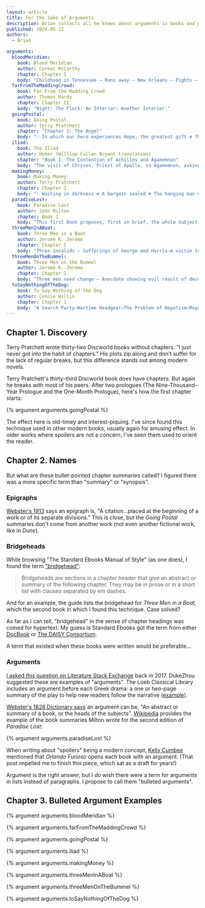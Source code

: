 ```yaml
---
layout: article
title: For the Sake of Arguments
description: Brian collects all he knows about arguments in books and provides examples of bulleted arguments.
published: 2024-05-22
authors:
  - Brian

arguments:
  bloodMeridian:
    book: Blood Meridian
    author: Cormac McCarthy
    chapter: Chapter I
    body: "Childhood in Tennessee — Runs away — New Orleans — Fights — Is shot — To Galveston — Nacogdoches — The Reverend Green — Judge Holden — An affray — Toadvine — Burning of the hotel — Escape."
  farFromTheMaddingCrowd:
    book: Far From the Madding Crowd
    author: Thomas Hardy
    chapter: Chapter II.
    body: "Night: The Flock: An Interior: Another Interior."
  goingPostal:
    book: Going Postal
    author: Terry Pratchett
    chapter: "Chapter 1: The Angel"
    body: "☞ In which our hero experiences Hope, the greatest gift ❄ The bacon sandwich of regret ❄ Somber reflections on capital punishment from the hangman ❄ Famous last words ❄ Our hero dies ❄ Angels, conversations about ❄ Inadvisability of misplaced offers regarding broomsticks ❄ An unexpected ride ❄ A world free of honest men ❄ A man on the hop ❄ There is always a choice"
  iliad:
    book: The Iliad
    author: Homer (William Cullen Bryant translation)
    chapter: "Book I: The Contention of Achilles and Agamemnon"
    body: "The visit of Chryses, Priest of Apollo, to Agamemnon, asking the ransom of his daughter⁠—Refusal of Agamemnon⁠—A pestilence sent by Apollo upon the Greek army⁠—A Council called by Achilles⁠—The cause of the pestilence declared by the Seer Calchas⁠—Dispute between Agamemnon and Achilles, which ends with the taking away of Briseis from Achilles⁠—The daughter of Chryses restored to him⁠—Visit of Thetis to Jupiter, who promises to avenge Achilles⁠—Mutual chiding of Jupiter and Juno."
  makingMoney:
    book: Making Money
    author: Terry Pratchett
    chapter: Chapter 1
    body: "☞ Waiting in darkness ❄ A bargain sealed ❄ The hanging man ❄ Golem with a blue dress on ❄ Crime and punishment ❄ A chance to make real money ❄ The chain of goldish ❄ No unkindness to bears ❄ Mr. Bent keeps time"
  paradiseLost:
    book: Paradise Lost
    author: John Milton
    chapter: Book 1
    body: "This first Book proposes, first in brief, the whole Subject, Mans disobedience, and the loss thereupon of Paradise wherein he was plac't: Then touches the prime cause of his fall, the Serpent, or rather Satan in the Serpent; who revolting from God, and drawing to his side many Legions of Angels, was by the command of God driven out of Heaven with all his Crew into the great Deep."
  threeMenInABoat:
    book: Three Men in a Boat
    author: Jerome K. Jerome
    chapter: Chapter I
    body: "Three invalids⁠ — Sufferings of George and Harris⁠—A victim to one hundred and seven fatal maladies⁠—Useful prescriptions⁠—Cure for liver complaint in children⁠—We agree that we are overworked, and need rest⁠—A week on the rolling deep?⁠—George suggests the River⁠—Montmorency lodges an objection⁠—Original motion carried by majority of three to one."
  threeMenOnTheBummel:
    book: Three Men on the Bummel
    author: Jerome K. Jerome
    chapter: Chapter I
    body: "Three men need change — Anecdote showing evil result of deception — Moral cowardice of George — Harris has ideas — Yarn of the Ancient Mariner and the Inexperience Yachtsman — A hearty crew — Danger of sailing when the wind is off the land — Impossibility of sailing when the wind is off the sea — The argumentativeness of Ethelbertha — The dampness of the river — Harris suggests a bicycle tour — George thinks of the wind — Harris suggests the Black Forest — George thinks of the hills — Plan adopted by Harris for ascent of hills — Interruption by Mrs Harris"
  toSayNothingOfTheDog:
    book: To Say Nothing of the Dog
    author: Connie Willis
    chapter: Chapter 1
    body: "A Search Party—Wartime Headgear—The Problem of Nepotism—Royal Headgear—The Bishop's Bird Stump Is Missing—Jumble Sales—A Clue To Its Whereabouts—Astronomical Observations—Dogs—A Cat—Man's Best Friend—An Abrupt Departure"
---
```


## Chapter 1. Discovery

Terry Pratchett wrote thirty-two Discworld books without chapters. "I just never got into the habit of chapters." His plots zip along and don't suffer for the lack of regular breaks, but this difference stands out among modern novels.

Terry Pratchett's thirty-third Discworld book does have chapters. But again he breaks with most of his peers. After two prologues (The Nine-Thousand-Year Prologue and the One-Month Prologue), here's how the first chapter starts:

{% argument arguments.goingPostal %}

The effect here is old-timey and interest-piquing. I've since found this technique used in other modern books, usually again for amusing effect. In older works where spoilers are not a concern, I've seen them used to orient the reader.

## Chapter 2. Names

But what are these bullet-pointed chapter summaries called? I figured there was a more specific term than "summary" or "synopsis".

### Epigraphs

[Webster's 1913](http://www.websters1913.com/words/Epigraph) says an epigraph is, "A citation...placed at the beginning of a work or of its separate divisions." This is close, but the *Going Postal* summaries don't come from another work (not even another fictional work, like in *Dune*).

### Bridgeheads

While browsing "The Standard Ebooks Manual of Style" (as one does), I found the term ["bridgehead"](https://standardebooks.org/manual/1.8.0/7-high-level-structural-patterns#7.2.11):

> Bridgeheads are sections in a chapter header that give an abstract or summary of the following chapter. They may be in prose or in a short list with clauses separated by em dashes.

And for an example, the guide lists the bridgehead for *Three Men in a Boat*, which the second book in which I found this technique. Case solved?

As far as I can tell, "bridgehead" in the sense of chapter headings was coined for hypertext. My guess is Standard Ebooks got the term from either [DocBook](https://tdg.docbook.org/tdg/5.0/bridgehead) or [The DAISY Consortium](https://daisy.org/guidance/info-help/guidance-training/standards/daisy-structure-guidelines-elements-block-elements-information-object-bridgehead/).

A term that existed when these books were written would be preferable...

### Arguments

[I asked this question on Literature Stack Exchange](https://literature.stackexchange.com/questions/4126/what-are-chapter-summary-phrases-called) back in 2017. DukeZhou suggested these are examples of "arguments". The Loeb Classical Library includes an argument before each Greek drama: a one or two-page summary of the play to help new readers follow the narrative ([example](https://archive.org/details/L146NAeschylusIIOresteiaAgamemnonEumenides/page/4/mode/2up)).

[Webster's 1828 Dictionary says](https://webstersdictionary1828.com/Dictionary/argument) an argument can be, "An abstract or summary of a book, or the heads of the subjects". [Wikipedia](https://en.m.wikipedia.org/wiki/Argument_(literature)) provides the example of the book summaries Milton wrote for the second edition of *Paradise Lost*:

{% argument arguments.paradiseLost %}

When writing about "spoilers" being a modern concept, [Kelly Cumbee](https://badgermum.blogspot.com/2024/01/spoilers.html) mentioned that *Orlando Furioso* opens each book with an argument. (That post impelled me to finish this piece, which sat as a draft for years!)

Argument is the right answer, but I do wish there were a term for arguments in lists instead of paragraphs. I propose to call them "bulleted arguments".

## Chapter 3. Bulleted Argument Examples

{% argument arguments.bloodMeridian %}

{% argument arguments.farFromTheMaddingCrowd %}

{% argument arguments.goingPostal %}

{% argument arguments.iliad %}

{% argument arguments.makingMoney %}

{% argument arguments.threeMenInABoat %}

{% argument arguments.threeMenOnTheBummel %}

{% argument arguments.toSayNothingOfTheDog %}
